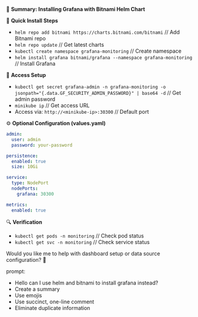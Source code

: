 

🎯 **Summary: Installing Grafana with Bitnami Helm Chart**

🚀 **Quick Install Steps**
- `helm repo add bitnami https://charts.bitnami.com/bitnami` // Add Bitnami repo
- `helm repo update` // Get latest charts
- `kubectl create namespace grafana-monitoring` // Create namespace
- `helm install grafana bitnami/grafana --namespace grafana-monitoring` // Install Grafana

🔑 **Access Setup**
- `kubectl get secret grafana-admin -n grafana-monitoring -o jsonpath="{.data.GF_SECURITY_ADMIN_PASSWORD}" | base64 -d` // Get admin password
- `minikube ip` // Get access URL
- Access via: `http://<minikube-ip>:30300` // Default port

⚙️ **Optional Configuration (values.yaml)**
```yaml
admin:
  user: admin
  password: your-password

persistence:
  enabled: true
  size: 10Gi

service:
  type: NodePort
  nodePorts:
    grafana: 30300

metrics:
  enabled: true
```

🔍 **Verification**
- `kubectl get pods -n monitoring` // Check pod status
- `kubectl get svc -n monitoring` // Check service status

Would you like me to help with dashboard setup or data source configuration? 🤔


prompt:
- Hello can I use helm and bitnami to install grafana instead?
- Create a summary
- Use emojis
- Use succinct, one-line comment
- Eliminate duplicate information